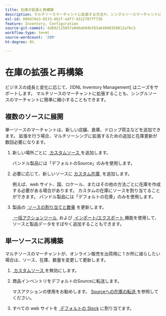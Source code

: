 ```yaml
---
title: 在庫の拡張と再構築
description: マルチソースマーチャントに拡張する方法や、シングルソースマーチャントに縮小する方法を説明します。
exl-id: 880474e3-6533-4b2f-adf7-4312787ff736
feature: Inventory, Configuration
source-git-commit: 4d89212585fa846eb94bf83a640d0358812afbc5
workflow-type: tm+mt
source-wordcount: '209'
ht-degree: 0%

---
```


# 在庫の拡張と再構築

ビジネスの成長と変化に応じて、[!DNL Inventory Management] はニーズをサポートします。 マルチソースのマーチャントに拡張することも、シングルソースのマーチャントに簡単に縮小することもできます。

## 複数のソースに展開

単一ソースのマーチャントは、新しい店舗、倉庫、ドロップ荷主などを追加できます。 拡張を行う場合、マルチソーシングに拡張するための追加と在庫更新が数回必要になります。

1. 新しい場所ごとに [&#x200B; カスタムソース &#x200B;](sources-add.md) を追加します。

   バンドル製品には「デフォルトのSource」のみを使用します。

1. 必要に応じて、新しいソースに [&#x200B; カスタム在庫 &#x200B;](stocks-add.md) を追加します。

   例えば、web サイト、国、ロケール、またはその他の方法ごとに在庫を作成する必要がある場合があります。 カスタムの在庫にソースを割り当てることができます。 バンドル製品には「デフォルトの在庫」のみを使用します。

1. 製品の [&#x200B; ソースの割り当てと数量 &#x200B;](quantities-manage.md) を更新します。

   [&#x200B; 一括アクションツール &#x200B;](bulk-assignment.md) および [&#x200B; インポート/エクスポート &#x200B;](inventory-import-export.md) 機能を使用して、ソースと製品データをすばやく追加することもできます。

## 単一ソースに再構築

マルチソースのマーチャントが、オンライン販売を出荷用に 1 か所に減らしたい場合は、ソース、在庫、数量を変更して更新します。

1. [&#x200B; カスタムソース &#x200B;](sources-disable.md) を無効にします。

1. 商品インベントリをデフォルトのSourceに転送します。

   マスアクションの使用をお勧めします。 [Sourceへの在庫の転送 &#x200B;](inventory-transfer.md) を参照してください。

1. すべての web サイトを [&#x200B; デフォルトの Stock](stocks-manage.md) に割り当てます。
